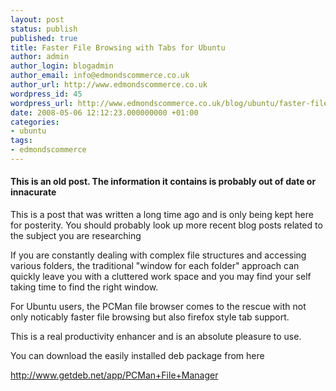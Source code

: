 ```yaml
---
layout: post
status: publish
published: true
title: Faster File Browsing with Tabs for Ubuntu
author: admin
author_login: blogadmin
author_email: info@edmondscommerce.co.uk
author_url: http://www.edmondscommerce.co.uk
wordpress_id: 45
wordpress_url: http://www.edmondscommerce.co.uk/blog/ubuntu/faster-file-browsing-with-tabs-for-ubuntu/
date: 2008-05-06 12:12:23.000000000 +01:00
categories:
- ubuntu
tags:
- edmondscommerce
---
```

<div class="oldpost"><h4>This is an old post. The information it contains is probably out of date or innacurate</h4>
<p>
This is a post that was written a long time ago and is only being kept here for posterity.
You should probably look up more recent blog posts related to the subject you are researching
</p>
</div>
If you are constantly dealing with complex file structures and accessing various folders, the traditional "window for each folder" approach can quickly leave you with a cluttered work space and you may find your self taking time to find the right window.

For Ubuntu users, the PCMan file browser comes to the rescue with not only noticably faster file browsing but also firefox style tab support.

This is a real productivity enhancer and is an absolute pleasure to use.

You can download the easily installed deb package from here

<a href="http://www.getdeb.net/app/PCMan+File+Manager" rel="nofollow">http://www.getdeb.net/app/PCMan+File+Manager</a>

<object width="425" height="355"><param name="movie" value="http://www.youtube.com/v/aGUOvSMWm6c&hl=en"></param><param name="wmode" value="transparent"></param><embed src="http://www.youtube.com/v/aGUOvSMWm6c&hl=en" type="application/x-shockwave-flash" wmode="transparent" width="425" height="355"></embed></object>

